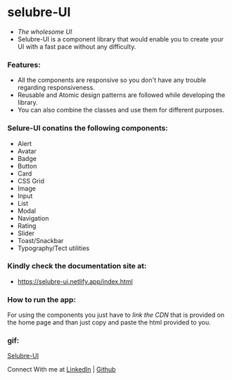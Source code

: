 # selubre-UI
- _The wholesome UI_
- Selubre-UI is a component library that would enable you to create your UI with a fast pace without any difficulty.

### Features:
- All the components are responsive so you don't have any trouble regarding responsiveness.
- Reusable and Atomic design patterns are followed while developing the library.
- You can also combine the classes and use them for different purposes.

### Selure-UI conatins the following components:
- Alert
- Avatar   
- Badge
- Button
- Card
- CSS Grid
- Image
- Input
- List
- Modal
- Navigation
- Rating
- Slider
- Toast/Snackbar
- Typography/Tect utilities

### Kindly check the documentation site at:
- https://selubre-ui.netlify.app/index.html

### How to run the app:
For using the components you just have to _link the CDN_ that is provided on the home page and than just copy and paste the html provided to you.

### gif:
[Selubre-UI](https://selubre-ui.netlify.app/Assets/www_screencapture_com_2022-2-20_22_48.gif)


Connect With me at [LinkedIn](https://www.linkedin.com/in/karishma-gajria-768107138/?originalSubdomain=in) | [Github](https://github.com/kgajriaAgarwal)